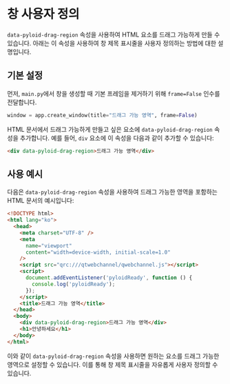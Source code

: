 # 창 사용자 정의

`data-pyloid-drag-region` 속성을 사용하여 HTML 요소를 드래그 가능하게 만들 수 있습니다. 아래는 이 속성을 사용하여 창 제목 표시줄을 사용자 정의하는 방법에 대한 설명입니다.

## 기본 설정

먼저, `main.py`에서 창을 생성할 때 기본 프레임을 제거하기 위해 `frame=False` 인수를 전달합니다.

```python
window = app.create_window(title="드래그 가능 영역", frame=False)
```

HTML 문서에서 드래그 가능하게 만들고 싶은 요소에 `data-pyloid-drag-region` 속성을 추가합니다. 예를 들어, `div` 요소에 이 속성을 다음과 같이 추가할 수 있습니다:

```html
<div data-pyloid-drag-region>드래그 가능 영역</div>
```

## 사용 예시

다음은 `data-pyloid-drag-region` 속성을 사용하여 드래그 가능한 영역을 포함하는 HTML 문서의 예시입니다:

```html
<!DOCTYPE html>
<html lang="ko">
  <head>
    <meta charset="UTF-8" />
    <meta
      name="viewport"
      content="width=device-width, initial-scale=1.0"
    />
    <script src="qrc:///qtwebchannel/qwebchannel.js"></script>
    <script>
      document.addEventListener('pyloidReady', function () {
        console.log('pyloidReady');
      });
    </script>
    <title>드래그 가능 영역</title>
  </head>
  <body>
    <div data-pyloid-drag-region>드래그 가능 영역</div>
    <h1>안녕하세요</h1>
  </body>
</html>
```

이와 같이 `data-pyloid-drag-region` 속성을 사용하면 원하는 요소를 드래그 가능한 영역으로 설정할 수 있습니다. 이를 통해 창 제목 표시줄을 자유롭게 사용자 정의할 수 있습니다.
